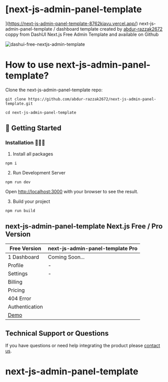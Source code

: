 # [next-js-admin-panel-template
](https://next-js-admin-panel-template-8762kiavu.vercel.app/)
 next-js-admin-panel-template / dashboard  template created by [abdur-razzak2672](https://github.com/abdur-razzak2672) coppy from DashUI Next.js Free Admin Template and available on Github

![dashui-free-nextjs-admin-template](https://user-images.githubusercontent.com/68774600/231716707-3da30d19-b826-4692-b03a-fed41376d250.jpg)

 
# How to use next-js-admin-panel-template?

Clone the next-js-admin-panel-template repo:
```
git clone https://github.com/abdur-razzak2672/next-js-admin-panel-template.git
```
```
cd next-js-admin-panel-template
```

##  🚀 Getting Started 

### Installation 👨🏻‍💻

1. Install all packages

```
npm i
```

2. Run Development Server

```
npm run dev
```
Open [http://localhost:3000](http://localhost:3000) with your browser to see the result.


3. Build your project

```
npm run build
```

## next-js-admin-panel-template Next.js Free / Pro Version

| Free Version        | next-js-admin-panel-template Pro
|---------------------|-------------------------------------------- |
| 1 Dashboard      | Coming Soon...                                |
| Profile      | -                                           |
| Settings | -                                     |
| Billing |
| Pricing |
| 404 Error |
| Authentication |
| [Demo](https://next-js-admin-panel-template-8762kiavu.vercel.app/) |

## Technical Support or Questions
If you have questions or need help integrating the product please [contact us](razzak172758@gmail.com).

# next-js-admin-panel-template
